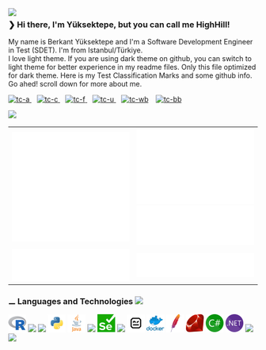<picture>
  <source media="(prefers-color-scheme: dark)" srcset="https://github.com/Berkantyuks/Berkantyuks/blob/main/images/mycat-art-scp-dark.png">
  <img align="left" width="180px" src="https://github.com/Berkantyuks/Berkantyuks/blob/main/images/mycat-art-scp-light.png"/>
</picture>

### &#10095;  Hi there, I'm Yüksektepe, but you can call me HighHill!

<p>My name is Berkant Yüksektepe and I'm a Software Development Engineer in Test (SDET). I'm from Istanbul/Türkiye. </br> I love light theme. If you are using dark theme on github, you can switch to light theme for better experience in my readme files. Only this file optimized for dark theme. Here is my Test Classification Marks and some github info. Go ahed! scroll down for more about me.</p>

<a href="https://github.com/Berkantyuks/QA-Project-Test-Classification-Mark#test-class-a" rel="tc-a">
  <picture>
    <source media="(prefers-color-scheme: dark)" srcset="https://github.com/Berkantyuks/QA-Project-Test-Classification-Mark/blob/main/TCM-114x40-dark/114x40-tc-a.png">
    <img width="79px" style="border-width: 0;" src="https://github.com/Berkantyuks/QA-Project-Test-Classification-Mark/blob/main/TCM-114x40-light/114x40-tc-a.png" alt="tc-a" />
  </picture>
</a>
&ensp;
<a href="https://github.com/Berkantyuks/QA-Project-Test-Classification-Mark#test-class-c" rel="tc-c">
  <picture>
    <source media="(prefers-color-scheme: dark)" srcset="https://github.com/Berkantyuks/QA-Project-Test-Classification-Mark/blob/main/TCM-114x40-dark/114x40-tc-c.png">
    <img width="79px" style="border-width: 0;" src="https://github.com/Berkantyuks/QA-Project-Test-Classification-Mark/blob/main/TCM-114x40-light/114x40-tc-c.png" alt="tc-c" />
  </picture>
</a>
&ensp;
<a href="https://github.com/Berkantyuks/QA-Project-Test-Classification-Mark#test-class-f" rel="tc-f">
  <picture>
    <source media="(prefers-color-scheme: dark)" srcset="https://github.com/Berkantyuks/QA-Project-Test-Classification-Mark/blob/main/TCM-114x40-dark/114x40-tc-f.png">
    <img width="79px" style="border-width: 0;" src="https://github.com/Berkantyuks/QA-Project-Test-Classification-Mark/blob/main/TCM-114x40-light/114x40-tc-f.png" alt="tc-f" />
  </picture>
</a>
&ensp;
<a href="https://github.com/Berkantyuks/QA-Project-Test-Classification-Mark#test-class-u" rel="tc-u">
  <picture>
    <source media="(prefers-color-scheme: dark)" srcset="https://github.com/Berkantyuks/QA-Project-Test-Classification-Mark/blob/main/TCM-114x40-dark/114x40-tc-u.png">
    <img width="79px" style="border-width: 0;" src="https://github.com/Berkantyuks/QA-Project-Test-Classification-Mark/blob/main/TCM-114x40-light/114x40-tc-u.png" alt="tc-u" />
  </picture>
</a>
&ensp;
<a href="https://github.com/Berkantyuks/QA-Project-Test-Classification-Mark" rel="tc-wb"><img width="79px" style="border-width: 0;" src="https://github.com/Berkantyuks/QA-Project-Test-Classification-Mark/blob/main/TCM-114x40-box/114x40-wb.png" alt="tc-wb" /></a>
&ensp;
<a href="https://github.com/Berkantyuks/QA-Project-Test-Classification-Mark" rel="tc-bb"><img width="79px" style="border-width: 0;" src="https://github.com/Berkantyuks/QA-Project-Test-Classification-Mark/blob/main/TCM-114x40-box/114x40-bb.png" alt="tc-bb" /></a>
</br>

<picture><source media="(prefers-color-scheme: dark)" srcset="https://github.com/Berkantyuks/Berkantyuks/blob/main/images/cizgi-dark.png"><img src="https://user-images.githubusercontent.com/61010367/183224999-7c80dc90-b810-43db-aea0-a7b61b60c937.png"/></picture>

<table>
<tr>
  <td>
  <img src="/metrics.plugin.stackoverflow.svg"/>
  </td>
  <td>
      <img src="/metrics.plugin.habits.charts.svg"></img>
      <br/>
      <img src="/metrics.plugin.languages.indepth.svg"></img>

  </td>
</tr>
<tr>
  <td>
     <img src="/metrics.plugin.achievements.compact.svg"></img>
  </td>
  <td>
      <img src="/metrics.plugin.topics.svg"></img>
  </td>
</tr>
</table>

### &#9866; Languages and Technologies <picture><source media="(prefers-color-scheme: dark)" srcset="https://github.com/Berkantyuks/Berkantyuks/blob/main/images/cizgi-dark.png"><img src="https://user-images.githubusercontent.com/61010367/183224999-7c80dc90-b810-43db-aea0-a7b61b60c937.png"/></picture>

<code><img width="36" src="https://raw.githubusercontent.com/github/explore/80688e429a7d4ef2fca1e82350fe8e3517d3494d/topics/r/r.png" /></code>
<code><img width="29" src="https://ggplot2.tidyverse.org/logo.png" /></code>
<code><img width="29" src="https://rstudio-education.github.io/shiny-course/images/shiny.png" /></code>
<code><img width="36" src="https://raw.githubusercontent.com/github/explore/80688e429a7d4ef2fca1e82350fe8e3517d3494d/topics/python/python.png" /></code>
<code><img width="36" src="https://raw.githubusercontent.com/github/explore/5b3600551e122a3277c2c5368af2ad5725ffa9a1/topics/java/java.png" /></code>
<code><img width="36" src="https://junit.org/junit5/assets/img/junit5-logo.png" /></code>
<code><img width="36" src="https://raw.githubusercontent.com/github/explore/6c7084bb772f6fabaae377f5ae4a607594234ee6/topics/selenium/selenium.png" /></code>
<code><img width="33" src="https://static1.smartbear.co/cucumber/media/images/logos/icons/cucumber-open-icon.svg" /></code>
<code><img width="36" src="https://raw.githubusercontent.com/github/explore/2b3e58e3cf32266b6856dbe97a33fde4e542170c/topics/robotframework/robotframework.png" /></code>
<code><img width="36" src="https://raw.githubusercontent.com/github/explore/80688e429a7d4ef2fca1e82350fe8e3517d3494d/topics/docker/docker.png" /></code>
<code><img width="36" src="https://raw.githubusercontent.com/github/explore/80688e429a7d4ef2fca1e82350fe8e3517d3494d/topics/maven/maven.png" /></code>
<code><img width="36" src="https://raw.githubusercontent.com/github/explore/80688e429a7d4ef2fca1e82350fe8e3517d3494d/topics/ruby/ruby.png" /></code>
<code><img width="36" src="https://raw.githubusercontent.com/github/explore/80688e429a7d4ef2fca1e82350fe8e3517d3494d/topics/csharp/csharp.png" /></code>
<code><img width="36" src="https://raw.githubusercontent.com/github/explore/93d8a67084f94b2a444e510199a6e7622e5b09a3/topics/dotnet/dotnet.png" /></code>
<code><img width="36" src="https://avatars.githubusercontent.com/u/2678858?s=280&v=4" /></code>
<code><img width="36" src="https://www.nuget.org/profiles/specflow/avatar?imageSize=512" /></code>

<!--
**Berkantyuks/Berkantyuks** is a ✨ _special_ ✨ repository because its `README.md` (this file) appears on your GitHub profile.

Here are some ideas to get you started:

- 🔭 I’m currently working on ...
- 🌱 I’m currently learning ...
- 👯 I’m looking to collaborate on ...
- 🤔 I’m looking for help with ...
- 💬 Ask me about ...
- 📫 How to reach me: ...
- 😄 Pronouns: ...
- ⚡ Fun fact: ...
-->
